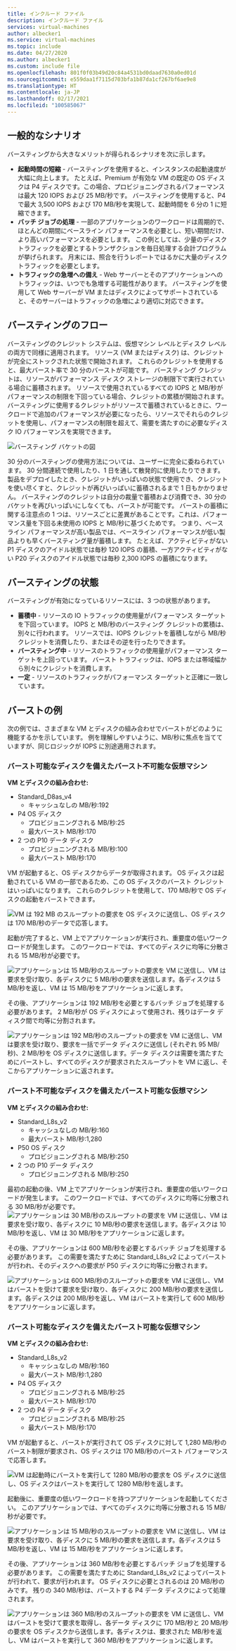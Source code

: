 ```yaml
---
title: インクルード ファイル
description: インクルード ファイル
services: virtual-machines
author: albecker1
ms.service: virtual-machines
ms.topic: include
ms.date: 04/27/2020
ms.author: albecker1
ms.custom: include file
ms.openlocfilehash: 801f0f03b49d20c84a4531bd0daad7630a0ed01d
ms.sourcegitcommit: e559daa1f7115d703bfa1b87da1cf267bf6ae9e8
ms.translationtype: HT
ms.contentlocale: ja-JP
ms.lasthandoff: 02/17/2021
ms.locfileid: "100585067"
---
```

## <a name="common-scenarios"></a>一般的なシナリオ
バースティングから大きなメリットが得られるシナリオを次に示します。
- **起動時間の短縮** - バースティングを使用すると、インスタンスの起動速度が大幅に向上します。 たとえば、Premium が有効な VM の既定の OS ディスクは P4 ディスクです。この場合、プロビジョニングされるパフォーマンスは最大 120 IOPS および 25 MB/秒です。 バースティングを使用すると、P4 で最大 3,500 IOPS および 170 MB/秒を実現して、起動時間を 6 分の 1 に短縮できます。
- **バッチ ジョブの処理** - 一部のアプリケーションのワークロードは周期的で、ほとんどの期間にベースライン パフォーマンスを必要とし、短い期間だけ、より高いパフォーマンスを必要とします。 この例としては、少量のディスク トラフィックを必要とするトランザクションを毎日処理する会計プログラムが挙げられます。 月末には、照合を行うレポートではるかに大量のディスク トラフィックを必要とします。
- **トラフィックの急増への備え** - Web サーバーとそのアプリケーションへのトラフィックは、いつでも急増する可能性があります。 バースティングを使用して Web サーバーが VM またはディスクによってサポートされていると、そのサーバーはトラフィックの急増により適切に対応できます。 

## <a name="bursting-flow"></a>バースティングのフロー
バースティングのクレジット システムは、仮想マシン レベルとディスク レベルの両方で同様に適用されます。 リソース (VM またはディスク) は、クレジットが完全にストックされた状態で開始されます。 これらのクレジットを使用すると、最大バースト率で 30 分のバーストが可能です。 バースティング クレジットは、リソースがパフォーマンス ディスク ストレージの制限下で実行されている場合に蓄積されます。 リソースで使用されているすべての IOPS と MB/秒がパフォーマンスの制限を下回っている場合、クレジットの累積が開始されます。 バースティングに使用するクレジットがリソースで蓄積されているときに、ワークロードで追加のパフォーマンスが必要になったら、リソースでそれらのクレジットを使用し、パフォーマンスの制限を超えて、需要を満たすのに必要なディスク IO パフォーマンスを実現できます。



![バースティング バケットの図](media/managed-disks-bursting/bucket-diagram.jpg)

30 分のバースティングの使用方法については、ユーザーに完全に委ねられています。 30 分間連続で使用したり、1 日を通して散発的に使用したりできます。 製品をデプロイしたとき、クレジットがいっぱいの状態で使用でき、クレジットを使い尽くすと、クレジットが再びいっぱいに蓄積されるまで 1 日もかかりません。 バースティングのクレジットは自分の裁量で蓄積および消費でき、30 分のバケットを再びいっぱいにしなくても、バーストが可能です。 バーストの蓄積に関する注意点の 1 つは、リソースごとに差異があることです。これは、パフォーマンス量を下回る未使用の IOPS と MB/秒に基づくためです。 つまり、ベースライン パフォーマンスが高い製品では、ベースライン パフォーマンスが低い製品よりも早くバースティング量が蓄積します。 たとえば、アクティビティがない P1 ディスクのアイドル状態では毎秒 120 IOPS の蓄積、一方アクティビティがない P20 ディスクのアイドル状態では毎秒 2,300 IOPS の蓄積になります。

## <a name="bursting-states"></a>バースティングの状態
バースティングが有効になっているリソースには、3 つの状態があります。
- **蓄積中** - リソースの IO トラフィックの使用量がパフォーマンス ターゲットを下回っています。 IOPS と MB/秒のバースティング クレジットの累積は、別々に行われます。 リソースでは、IOPS クレジットを蓄積しながら MB/秒クレジットを消費したり、またはその逆を行ったりできます。
- **バースティング中** - リソースのトラフィックの使用量がパフォーマンス ターゲットを上回っています。 バースト トラフィックは、IOPS または帯域幅から別々にクレジットを消費します。
- **一定** - リソースのトラフィックがパフォーマンス ターゲットと正確に一致しています。

## <a name="examples-of-bursting"></a>バーストの例

次の例では、さまざまな VM とディスクの組み合わせでバーストがどのように機能するかを示しています。 例を理解しやすいように、MB/秒に焦点を当てていますが、同じロジックが IOPS に別途適用されます。

### <a name="non-burstable-virtual-machine-with-burstable-disks"></a>バースト可能なディスクを備えたバースト不可能な仮想マシン
**VM とディスクの組み合わせ:** 
- Standard_D8as_v4 
    - キャッシュなしの MB/秒:192
- P4 OS ディスク
    - プロビジョニングされる MB/秒:25
    - 最大バースト MB/秒:170 
- 2 つの P10 データ ディスク 
    - プロビジョニングされる MB/秒:100
    - 最大バースト MB/秒:170

 VM が起動すると、OS ディスクからデータが取得されます。 OS ディスクは起動されている VM の一部であるため、この OS ディスクのバースト クレジットはいっぱいになります。 これらのクレジットを使用して、170 MB/秒で OS ディスクの起動をバーストできます。

![VM は 192 MB のスループットの要求を OS ディスクに送信し、OS ディスクは 170 MB/秒のデータで応答します。](media/managed-disks-bursting/nonbursting-vm-busting-disk/nonbusting-vm-bursting-disk-startup.jpg)

起動が完了すると、VM 上でアプリケーションが実行され、重要度の低いワークロードが発生します。 このワークロードでは、すべてのディスクに均等に分散される 15 MB/秒が必要です。

![アプリケーションは 15 MB/秒のスループットの要求を VM に送信し、VM は要求を受け取り、各ディスクに 5 MB/秒の要求を送信します。各ディスクは 5 MB/秒を返し、VM は 15 MB/秒をアプリケーションに返します。](media/managed-disks-bursting/nonbursting-vm-busting-disk/nonbusting-vm-bursting-disk-idling.jpg)

その後、アプリケーションは 192 MB/秒を必要とするバッチ ジョブを処理する必要があります。 2 MB/秒が OS ディスクによって使用され、残りはデータ ディスク間で均等に分割されます。

![アプリケーションは 192 MB/秒のスループットの要求を VM に送信し、VM は要求を受け取り、要求を一括でデータ ディスクに送信し (それぞれ 95 MB/秒)、2 MB/秒を OS ディスクに送信します。データ ディスクは需要を満たすためにバーストし、すべてのディスクが要求されたスループットを VM に返し、そこからアプリケーションに返されます。](media/managed-disks-bursting/nonbursting-vm-busting-disk/nonbusting-vm-bursting-disk-bursting.jpg)

### <a name="burstable-virtual-machine-with-non-burstable-disks"></a>バースト不可能なディスクを備えたバースト可能な仮想マシン
**VM とディスクの組み合わせ:** 
- Standard_L8s_v2 
    - キャッシュなしの MB/秒:160
    - 最大バースト MB/秒:1,280
- P50 OS ディスク
    - プロビジョニングされる MB/秒:250 
- 2 つの P10 データ ディスク 
    - プロビジョニングされる MB/秒:250

 最初の起動の後、VM 上でアプリケーションが実行され、重要度の低いワークロードが発生します。 このワークロードでは、すべてのディスクに均等に分散される 30 MB/秒が必要です。
![アプリケーションは 30 MB/秒のスループットの要求を VM に送信し、VM は要求を受け取り、各ディスクに 10 MB/秒の要求を送信します。各ディスクは 10 MB/秒を返し、VM は 30 MB/秒をアプリケーションに返します。](media/managed-disks-bursting/bursting-vm-nonbursting-disk/burst-vm-nonbursting-disk-normal.jpg)

その後、アプリケーションは 600 MB/秒を必要とするバッチ ジョブを処理する必要があります。 この需要を満たすために Standard_L8s_v2 によってバーストが行われ、そのディスクへの要求が P50 ディスクに均等に分散されます。

![アプリケーションは 600 MB/秒のスループットの要求を VM に送信し、VM はバーストを受けて要求を受け取り、各ディスクに 200 MB/秒の要求を送信します。各ディスクは 200 MB/秒を返し、VM はバーストを実行して 600 MB/秒をアプリケーションに返します。](media/managed-disks-bursting/bursting-vm-nonbursting-disk/burst-vm-nonbursting-disk-bursting.jpg)
### <a name="burstable-virtual-machine-with-burstable-disks"></a>バースト可能なディスクを備えたバースト可能な仮想マシン
**VM とディスクの組み合わせ:** 
- Standard_L8s_v2 
    - キャッシュなしの MB/秒:160
    - 最大バースト MB/秒:1,280
- P4 OS ディスク
    - プロビジョニングされる MB/秒:25
    - 最大バースト MB/秒:170 
- 2 つの P4 データ ディスク 
    - プロビジョニングされる MB/秒:25
    - 最大バースト MB/秒:170 

VM が起動すると、バーストが実行されて OS ディスクに対して 1,280 MB/秒のバースト制限が要求され、OS ディスクは 170 MB/秒のバースト パフォーマンスで応答します。

![VM は起動時にバーストを実行して 1280 MB/秒の要求を OS ディスクに送信し、OS ディスクはバーストを実行して 1280 MB/秒を返します。](media/managed-disks-bursting/bursting-vm-bursting-disk/burst-vm-burst-disk-startup.jpg)

起動後に、重要度の低いワークロードを持つアプリケーションを起動してください。 このアプリケーションでは、すべてのディスクに均等に分散される 15 MB/秒が必要です。

![アプリケーションは 15 MB/秒のスループットの要求を VM に送信し、VM は要求を受け取り、各ディスクに 5 MB/秒の要求を送信します。各ディスクは 5 MB/秒を返し、VM は 15 MB/秒をアプリケーションに返します。](media/managed-disks-bursting/bursting-vm-bursting-disk/burst-vm-burst-disk-idling.jpg)

その後、アプリケーションは 360 MB/秒を必要とするバッチ ジョブを処理する必要があります。 この需要を満たすために Standard_L8s_v2 によってバーストが行われて、要求が行われます。 OS ディスクに必要とされるのは 20 MB/秒のみです。 残りの 340 MB/秒は、バーストする P4 データ ディスクによって処理されます。

![アプリケーションは 360 MB/秒のスループットの要求を VM に送信し、VM はバーストを受けて要求を取得し、各データ ディスクに 170 MB/秒と 20 MB/秒の要求を OS ディスクから送信します。各ディスクは、要求された MB/秒を返し、VM はバーストを実行して 360 MB/秒をアプリケーションに返します。](media/managed-disks-bursting/bursting-vm-bursting-disk/burst-vm-burst-disk-bursting.jpg)